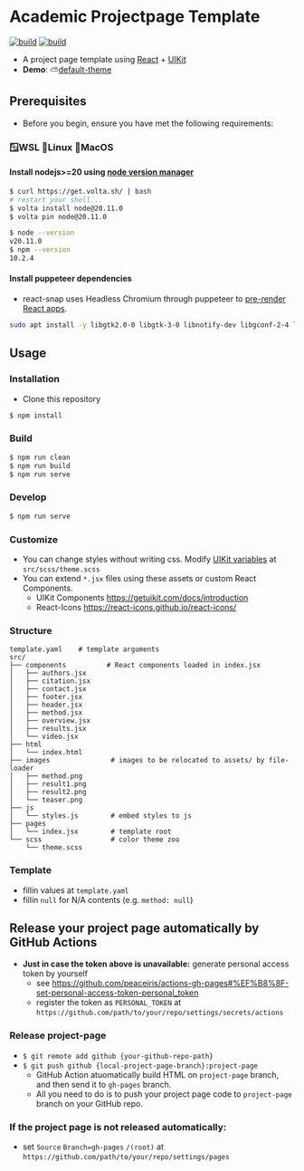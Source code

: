 # Academic Projectpage Template
[![build](https://github.com/denkiwakame/academic-project-template/actions/workflows/build.yaml/badge.svg)](https://github.com/denkiwakame/academic-project-template/actions/workflows/build.yaml) [![build](https://github.com/denkiwakame/academic-project-template/actions/workflows/lint.yaml/badge.svg)](https://github.com/denkiwakame/academic-project-template/actions/workflows/lint.yaml)
- A project page template using [React](https://ja.reactjs.org/) + [UIKit](https://getuikit.com/)
- **Demo**: ⛅[default-theme](https://academic-project-template.github.io/)

## Prerequisites
- Before you begin, ensure you have met the following requirements:
### 🪟WSL 🐧Linux 🍎MacOS
#### Install nodejs>=20 using [node version manager](https://volta.sh/)
```bash
$ curl https://get.volta.sh/ | bash
# restart your shell...
$ volta install node@20.11.0
$ volta pin node@20.11.0

$ node --version
v20.11.0
$ npm --version
10.2.4
```
#### Install puppeteer dependencies
- react-snap uses Headless Chromium through puppeteer to [pre-render React apps](https://blog.logrocket.com/pre-rendering-react-app-react-snap/).

```bash
sudo apt install -y libgtk2.0-0 libgtk-3-0 libnotify-dev libgconf-2-4 libnss3 libxss1 libasound2 libxtst6 xauth xvfb libgbm-dev fonts-ipafont
```

## Usage
### Installation
- Clone this repository

```sh
$ npm install
```
### Build
```sh
$ npm run clean
$ npm run build
$ npm run serve
```

### Develop
```sh
$ npm run serve
```

### Customize
- You can change styles without writing css. Modify [UIKit variables](https://github.com/uikit/uikit/blob/bc6dd1851652e5b77387a1efefc16cea6e3d165b/src/scss/variables.scss) at `src/scss/theme.scss`
- You can extend `*.jsx` files using these assets or custom React Components.
  - UIKit Components https://getuikit.com/docs/introduction
  - React-Icons https://react-icons.github.io/react-icons/

### Structure
```
template.yaml    # template arguments
src/
├── components          # React components loaded in index.jsx
│   ├── authors.jsx
│   ├── citation.jsx
│   ├── contact.jsx
│   ├── footer.jsx
│   ├── header.jsx
│   ├── method.jsx
│   ├── overview.jsx
│   ├── results.jsx
│   └── video.jsx
├── html
│   └── index.html
├── images               # images to be relocated to assets/ by file-loader
│   ├── method.png
│   ├── result1.png
│   ├── result2.png
│   └── teaser.png
├── js
│   └── styles.js        # embed styles to js
├── pages
│   └── index.jsx        # template root
└── scss                 # color theme zoo
    └── theme.scss
```

### Template
- fillin values at `template.yaml`
- fillin `null` for N/A contents (e.g. `method: null`)

## Release your project page automatically by GitHub Actions
- **Just in case the token above is unavailable:** generate personal access token by yourself
  - see https://github.com/peaceiris/actions-gh-pages#%EF%B8%8F-set-personal-access-token-personal_token
  - register the token as `PERSONAL_TOKEN` at `https://github.com/path/to/your/repo/settings/secrets/actions`

### Release project-page
- `$ git remote add github {your-github-repo-path}`
- `$ git push github {local-project-page-branch}:project-page`
  - GitHub Action atuomatically build HTML on `project-page` branch, and then send it to `gh-pages` branch.
  - All you need to do is to push your project page code to `project-page` branch on your GitHub repo.

### If the project page is not released automatically:
- set `Source` `Branch=gh-pages` `/(root)` at `https://github.com/path/to/your/repo/settings/pages`
